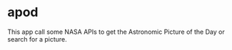 # apod
This app call some NASA APIs to get the Astronomic Picture of the Day or search for a picture.
